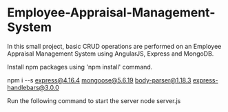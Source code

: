 # Employee-Appraisal-Management-System
In this small project, basic CRUD operations are performed on an Employee Appraisal Management System using AngularJS, Express and MongoDB.

Install npm packages using 'npm install' command.

npm i --s express@4.16.4 mongoose@5.6.19 body-parser@1.18.3 express-handlebars@3.0.0

Run the following command to start the server
node server.js

